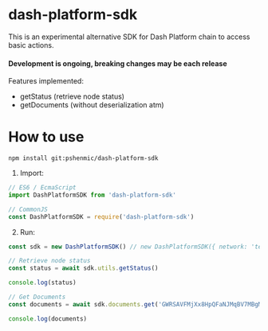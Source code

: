 # dash-platform-sdk

This is an experimental alternative SDK for Dash Platform chain to access basic actions.

#### Development is ongoing, breaking changes may be each release

Features implemented:

* getStatus (retrieve node status)
* getDocuments (without deserialization atm)

# How to use

`npm install git:pshenmic/dash-platform-sdk`


1) Import:
```javascript
// ES6 / EcmaScript
import DashPlatformSDK from 'dash-platform-sdk'

// CommonJS
const DashPlatformSDK = require('dash-platform-sdk')
```

2) Run:
```javascript
const sdk = new DashPlatformSDK() // new DashPlatformSDK({ network: 'testnet', dapiUrls: ['https://52.33.28.47:1443']}) 

// Retrieve node status
const status = await sdk.utils.getStatus()

console.log(status)

// Get Documents
const documents = await sdk.documents.get('GWRSAVFMjXx8HpQFaNJMqBV7MBgMK4br5UESsB4S31Ec', 'domain')

console.log(documents)
```
